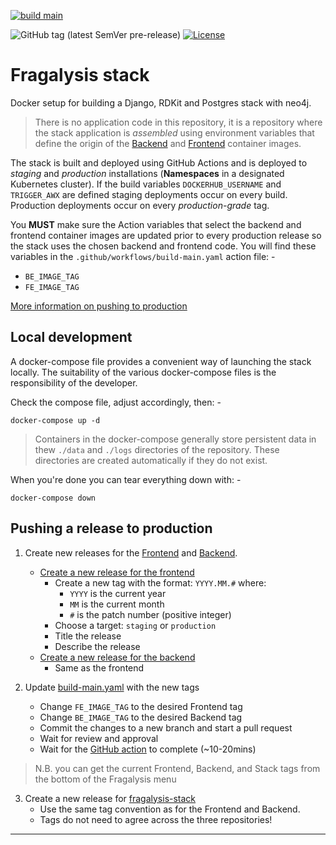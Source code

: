[![build main](https://github.com/xchem/fragalysis-stack/actions/workflows/build-main.yaml/badge.svg)](https://github.com/xchem/fragalysis-stack/actions/workflows/build-main.yaml)

![GitHub tag (latest SemVer pre-release)](https://img.shields.io/github/v/tag/xchem/fragalysis-stack)
[![License](http://img.shields.io/badge/license-Apache%202.0-blue.svg?style=flat)](https://github.com/xchem/fragalysis-stack/blob/master/LICENSE.txt)

# Fragalysis stack

Docker setup for building a Django, RDKit and Postgres stack with neo4j.

>   There is no application code in this repository, it is a repository where the
    stack application is *assembled* using environment variables that define the
    origin of the [Backend] and [Frontend] container images.

The stack is built and deployed using GitHub Actions and is deployed
to *staging* and *production* installations (**Namespaces** in a designated
Kubernetes cluster). If the build variables `DOCKERHUB_USERNAME` and
`TRIGGER_AWX` are defined staging deployments occur on every build.
Production deployments occur on every *production-grade* tag.

You **MUST** make sure the Action variables that select the backend and frontend
container images are updated prior to every production release so the stack
uses the chosen backend and frontend code. You will find these variables
in the `.github/workflows/build-main.yaml` action file: -

- `BE_IMAGE_TAG`
- `FE_IMAGE_TAG`

[More information on pushing to production](README.md#pushing-a-release-to-production)

## Local development

A docker-compose file provides a convenient way of launching the stack locally.
The suitability of the various docker-compose files is the responsibility of
the developer.

Check the compose file, adjust accordingly, then: -

    docker-compose up -d

>   Containers in the docker-compose generally store persistent data in
    thew `./data` and `./logs` directories of the repository. These directories
    are created automatically if they do not exist.

When you're done you can tear everything down with: -

    docker-compose down

## Pushing a release to production

1. Create new releases for the [Frontend] and [Backend].

    * [Create a new release for the frontend](https://github.com/xchem/fragalysis-frontend/releases/new)
        * Create a new tag with the format: `YYYY.MM.#` where:
            * `YYYY` is the current year
            * `MM` is the current month
            * `#` is the patch number (positive integer)
        * Choose a target: `staging` or `production`
        * Title the release
        * Describe the release
    * [Create a new release for the backend](https://github.com/xchem/fragalysis-backend/releases/new)
        * Same as the frontend

 2. Update [build-main.yaml](.github/workflows/build-main.yaml) with the new tags
    * Change `FE_IMAGE_TAG` to the desired Frontend tag
    * Change `BE_IMAGE_TAG` to the desired Backend tag
    * Commit the changes to a new branch and start a pull request
    * Wait for review and approval
    * Wait for the [GitHub action](https://github.com/xchem/fragalysis-stack/actions) to complete (~10-20mins)

> N.B. you can get the current Frontend, Backend, and Stack tags from the bottom of the Fragalysis menu

3. Create a new release for [fragalysis-stack](https://github.com/xchem/fragalysis-stack/releases/new)
   * Use the same tag convention as for the Frontend and Backend.
   * Tags do not need to agree across the three repositories!

---

[backend]: https://github.com/xchem/fragalysis-backend
[frontend]: https://github.com/xchem/fragalysis-frontend
